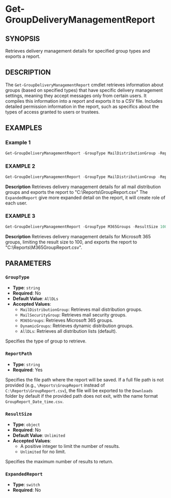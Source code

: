 # Get-GroupDeliveryManagementReport

## SYNOPSIS
Retrieves delivery management details for specified group types and exports a report.

## DESCRIPTION
The `Get-GroupDeliveryManagementReport` cmdlet retrieves information about groups (based on specified types) that have specific delivery management settings, meaning they accept messages only from certain users. It compiles this information into a report and exports it to a CSV file. Includes detailed permission information in the report, such as specifics about the types of access granted to users or trustees.



## EXAMPLES

### Example 1
```powershell
Get-GroupDeliveryManagementReport -GroupType MailDistributionGroup -ReportPath "C:\Reports\GroupReport.csv"
```

### EXAMPLE 2
```powershell
Get-GroupDeliveryManagementReport -GroupType MailDistributionGroup -ReportPath "C:\Reports\GroupReport.csv"  -ExpandedReport
```
**Description** Retrieves delivery management details for all mail distribution groups and exports the report to "C:\Reports\GroupReport.csv" The `ExpandedReport` give more expanded detail on the report, it will create role of each user.

### EXAMPLE 3
```powershell
Get-GroupDeliveryManagementReport -GroupType M365Groups -ResultSize 100 -ReportPath "C:\Reports\M365GroupReport.csv"    
```
**Description** Retrieves delivery management details for Microsoft 365 groups, limiting the result size to 100, and exports the report to "C:\Reports\M365GroupReport.csv".

## PARAMETERS

### `GroupType`
- **Type**: `string`
- **Required**: No
- **Default Value**: `AllDLs`
- **Accepted Values**:
  - `MailDistributionGroup`: Retrieves mail distribution groups.
  - `MailSecurityGroup`: Retrieves mail security groups.
  - `M365Groups`: Retrieves Microsoft 365 groups.
  - `DynamicGroups`: Retrieves dynamic distribution groups.
  - `AllDLs`: Retrieves all distribution lists (default).

Specifies the type of group to retrieve.

### `ReportPath`
- **Type**: `string`
- **Required**: Yes

Specifies the file path where the report will be saved. If a full file path is not provided (e.g., `\Reports\GroupReport` instead of `C:\Reports\GroupReport.csv`), the file will be exported to the `Downloads` folder by default if the provided path does not exit, with the name format `GroupReport_Date_time.csv`.

### `ResultSize`
- **Type**: `object`
- **Required**: No
- **Default Value**: `Unlimited`
- **Accepted Values**:
  - A positive integer to limit the number of results.
  - `Unlimited` for no limit.

Specifies the maximum number of results to return.

### `ExpandedReport`
- **Type**: `switch`
- **Required**: No


